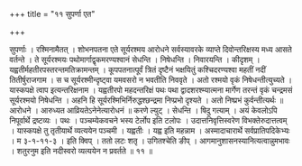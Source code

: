 +++
title = "११ सुपर्णा एत"

+++

सुपर्णाः । रश्मिनामैतत् । शोभनपतना एते सूर्यरश्मय आरोधने सर्वस्यावरके व्याप्ते दिवोन्तरिक्षस्य मध्य आसते वर्तन्ते । ते सूर्यरश्मयः पथोमार्गाद्वृकमरण्यश्वानं सेधन्ति । निषेधन्ति । निवारयन्ति । कीदृशम् । यह्वतीर्महतीरपस्तरन्तमतिक्रामन्तम् । कूपपतनात्पूर्वं त्रितं दृष्टैनं भक्षयितुं कश्चिदरण्यश्वा महतीं नदीं तितीर्षुराजगाम । स च सूर्यरश्मीन्दृष्ट्वा यमवसरो न भवतीति निववृते । अतो रश्मयो वृकं निषेधन्तीत्युच्यते । यास्कपक्षे त्वाप इत्यन्तरिक्षनाम । यह्वतीरपो महदन्तरिक्षं पथः पथा द्वादशरश्म्यात्मना मार्गेण तरन्तं वृकं चन्द्रमसं सूर्यरश्मयो निषेधन्ति । अहनि हि सूर्यरश्मिभिर्निरुद्धश्छन्द्रमा निप्प्रभो दृश्यते । अतो निष्प्रभं कुर्वन्तीत्यर्थः ॥ आरोधने । आरुध्यत आव्रियतेऽनेनेत्यारोधनं ॥ करणे ल्युट् । सेधन्ति । षिदु गत्याम् । अयं केवलोऽपि निपूर्वार्थे द्रष्टव्यः । पथः । पञ्चम्येकवचने भस्य टेर्लोप इति टलोपः । उदात्तनिवृत्तिस्वरेण विभक्तेरुदात्तत्वम् । यास्कपक्षे तु तृतीयार्थे व्यत्ययेन पञ्चमी । यह्वतीः । यह्व इति महन्नाम । अस्मादाचारार्थे सर्वप्रातिपदिकेभ्यः । म ३-१-११-३ । इति क्विप् । ततो लटः शतृ । उगितश्चेति ङीप् । आगमानुशासनस्यानित्यत्वान्नुमभावः । शतुरनुम इति नदीस्वरो व्यत्ययेन न प्रवर्तते ॥ ११ ॥